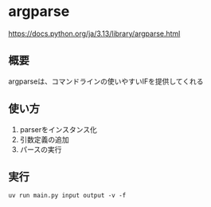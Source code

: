 # argparse

https://docs.python.org/ja/3.13/library/argparse.html

## 概要

argparseは、コマンドラインの使いやすいIFを提供してくれる

## 使い方

1. parserをインスタンス化
2. 引数定義の追加
3. パースの実行

## 実行

```
uv run main.py input output -v -f
```
